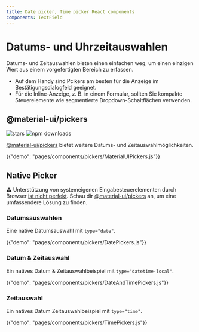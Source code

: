 ```yaml
---
title: Date picker, Time picker React components
components: TextField
---
```


# Datums- und Uhrzeitauswahlen

<p class="description">Datums- und Zeitauswahlen bieten einen einfachen weg, um einen einzigen Wert aus einem vorgefertigten Bereich zu erfassen.</p>

- Auf dem Handy sind Pcikers am besten für die Anzeige im Bestätigungsdialogfeld geeignet.
- Für die Inline-Anzeige, z. B. in einem Formular, sollten Sie kompakte Steuerelemente wie segmentierte Dropdown-Schaltflächen verwenden.

## @material-ui/pickers

![stars](https://img.shields.io/github/stars/mui-org/material-ui-pickers.svg?style=social&label=Stars) ![npm downloads](https://img.shields.io/npm/dm/@material-ui/pickers.svg)

[@material-ui/pickers](https://material-ui-pickers.dev/) bietet weitere Datums- und Zeitauswahlmöglichkeiten.

{{"demo": "pages/components/pickers/MaterialUIPickers.js"}}

## Native Picker

⚠️ Unterstützung von systemeigenen Eingabesteuerelementen durch Browser [ist nicht perfekt](https://caniuse.com/#feat=input-datetime). Schau dir [@material-ui/pickers](https://material-ui-pickers.dev/) an, um eine umfassendere Lösung zu finden.

### Datumsauswahlen

Eine native Datumsauswahl mit `type="date"`.

{{"demo": "pages/components/pickers/DatePickers.js"}}

### Datum & Zeitauswahl

Ein natives Datum & Zeitauswahlbeispiel mit `type="datetime-local"`.

{{"demo": "pages/components/pickers/DateAndTimePickers.js"}}

### Zeitauswahl

Ein natives Datum Zeitauswahlbeispiel mit `type="time"`.

{{"demo": "pages/components/pickers/TimePickers.js"}}